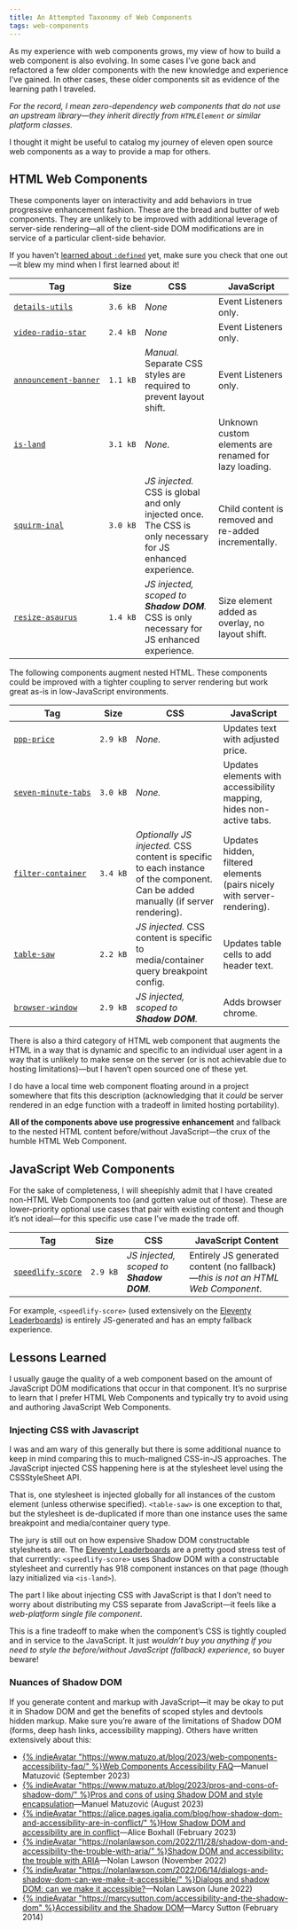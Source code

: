 ```yaml
---
title: An Attempted Taxonomy of Web Components
tags: web-components
---
```

As my experience with web components grows, my view of how to build a web component is also evolving. In some cases I’ve gone back and refactored a few older components with the new knowledge and experience I’ve gained. In other cases, these older components sit as evidence of the learning path I traveled.

_For the record, I mean zero-dependency web components that do not use an upstream library—they inherit directly from `HTMLElement` or similar platform classes._

I thought it might be useful to catalog my journey of eleven open source web components as a way to provide a map for others.

## HTML Web Components

These components layer on interactivity and add behaviors in true progressive enhancement fashion. These are the bread and butter of web components. They are unlikely to be improved with additional leverage of server-side rendering—all of the client-side DOM modifications are in service of a particular client-side behavior.

<p data-demo-label="Related" class="livedemo">If you haven’t <a href="https://developer.mozilla.org/en-US/docs/Web/CSS/:defined">learned about <code>:defined</code></a> yet, make sure you check that one out—it blew my mind when I first learned about it!</p>

<style>
.web-components-table a[href],
.web-components-table code {
	white-space: nowrap;
}
</style>
<script type="module" src="/static/table-saw.js"></script>
<div><table-saw type="container" breakpoint="(max-width: 30em)">
<table class="web-components-table">
	<thead>
		<tr>
			<th>Tag</th>
			<th>Size</th>
			<th>CSS</th>
			<th>JavaScript</th>
		</tr>
	</thead>
	<tbody>
		<tr>
			<td><a href="https://github.com/zachleat/details-utils"><code>details-utils</code></a></td>
			<td><code>3.6 kB</code></td>
			<td><em>None</em></td>
			<td>Event Listeners only.</td>
		</tr>
		<tr>
			<td><a href="https://github.com/zachleat/video-radio-star"><code>video-radio-star</code></a></td>
			<td><code>2.4 kB</code></td>
			<td><em>None</em></td>
			<td>Event Listeners only.</td>
		</tr>
		<tr>
			<td><a href="https://github.com/zachleat/announcement-banner"><code>announcement-banner</code></a></td>
			<td><code>1.1 kB</code></td>
			<td><em>Manual.</em> Separate CSS styles are required to prevent layout shift.</td>
			<td>Event Listeners only.</td>
		</tr>
		<tr>
			<td><a href="https://github.com/11ty/is-land"><code>is-land</code></a></td>
			<td><code>3.1 kB</code></td>
			<td><em>None.</em></td>
			<td>Unknown custom elements are renamed for lazy loading.</td>
		</tr>
		<tr>
			<td><a href="https://github.com/zachleat/squirminal"><code>squirm-inal</code></a></td>
			<td><code>3.0 kB</code></td>
			<td><em>JS injected.</em> CSS is global and only injected once. The CSS is only necessary for JS enhanced experience.</td>
			<td>Child content is removed and re-added incrementally.</td>
		</tr>
		<tr>
			<td><a href="https://github.com/zachleat/resizeasaurus"><code>resize-asaurus</code></a></td>
			<td><code>1.4 kB</code></td>
			<td><em>JS injected, scoped to <strong>Shadow DOM</strong>.</em> CSS is only necessary for JS enhanced experience.</td>
			<td>Size element added as overlay, no layout shift.</td>
		</tr>
	</tbody>
</table>
</table-saw></div>

The following components augment nested HTML. These components could be improved with a tighter coupling to server rendering but work great as-is in low-JavaScript environments.

<div><table-saw type="container" breakpoint="(max-width: 30em)">
<table class="web-components-table">
	<thead>
		<tr>
			<th>Tag</th>
			<th>Size</th>
			<th>CSS</th>
			<th>JavaScript</th>
		</tr>
	</thead>
	<tbody>
		<tr>
			<td><a href="https://github.com/zachleat/parity-purchasing-power-price"><code>ppp-price</code></a></td>
			<td><code>2.9 kB</code></td>
			<td><em>None.</em></td>
			<td>Updates text with adjusted price.</td>
		</tr>
		<tr>
			<td><a href="https://github.com/zachleat/seven-minute-tabs"><code>seven-minute-tabs</code></a></td>
			<td><code>3.0 kB</code></td>
			<td><em>None.</em></td>
			<td>Updates elements with accessibility mapping, hides non-active tabs.</td>
		</tr>
		<tr>
			<td><a href="https://github.com/zachleat/filter-container"><code>filter-container</code></a></td>
			<td><code>3.4 kB</code></td>
			<td><em>Optionally JS injected.</em> CSS content is specific to each instance of the component.<br>Can be added manually (if server rendering).</td>
			<td>Updates hidden, filtered elements (pairs nicely with server-rendering).</td>
		</tr>
		<tr>
			<td><a href="https://github.com/zachleat/table-saw"><code>table-saw</code></a></td>
			<td><code>2.2 kB</code></td>
			<td><em>JS injected.</em> CSS content is specific to media/container query breakpoint config.</td>
			<td>Updates table cells to add header text.</em></td>
		</tr>
		<tr>
			<td><a href="https://github.com/zachleat/browser-window"><code>browser-window</code></a></td>
			<td><code>2.9 kB</code></td>
			<td><em>JS injected, scoped to <strong>Shadow DOM</strong>.</em></td>
			<td>Adds browser chrome.</td>
		</tr>
	</tbody>
</table>
</table-saw></div>

There is also a third category of HTML web component that augments the HTML in a way that is dynamic and specific to an individual user agent in a way that is unlikely to make sense on the server (or is not achievable due to hosting limitations)—but I haven’t open sourced one of these yet.

I do have a local time web component floating around in a project somewhere that fits this description (acknowledging that it _could_ be server rendered in an edge function with a tradeoff in limited hosting portability).

<strong>All of the components above use progressive enhancement</strong> and fallback to the nested HTML content before/without JavaScript—the crux of the humble HTML Web Component.

## JavaScript Web Components

For the sake of completeness, I will sheepishly admit that I have created non-HTML Web Components too (and gotten value out of those). These are lower-priority optional use cases that pair with existing content and though it’s not ideal—for this specific use case I’ve made the trade off.

<div><table-saw type="container" breakpoint="(max-width: 30em)">
<table class="web-components-table">
	<thead>
		<tr>
			<th>Tag</th>
			<th>Size</th>
			<th>CSS</th>
			<th>JavaScript Content</th>
		</tr>
	</thead>
	<tbody>
		<tr>
			<td><a href="https://github.com/zachleat/speedlify-score"><code>speedlify-score</code></a></td>
			<td><code>2.9 kB</code></td>
			<td><em>JS injected, scoped to <strong>Shadow DOM</strong>.</em></td>
			<td>Entirely JS generated content (no fallback)—<em>this is not an HTML Web Component</em>.</td>
		</tr>
	</tbody>
</table>
</table-saw></div>

For example, `<speedlify-score>` (used extensively on the [Eleventy Leaderboards](https://www.11ty.dev/speedlify/)) is entirely JS-generated and has an empty fallback experience.

## Lessons Learned

I usually gauge the quality of a web component based on the amount of JavaScript DOM modifications that occur in that component. It’s no surprise to learn that I prefer HTML Web Components and typically try to avoid using and authoring JavaScript Web Components.

### Injecting CSS with Javascript

I was and am wary of this generally but there is some additional nuance to keep in mind comparing this to much-maligned CSS-in-JS approaches. The JavaScript injected CSS happening here is at the stylesheet level using the CSSStyleSheet API.

That is, one stylesheet is injected globally for all instances of the custom element (unless otherwise specified). `<table-saw>` is one exception to that, but the stylesheet is de-duplicated if more than one instance uses the same breakpoint and media/container query type.

The jury is still out on how expensive Shadow DOM constructable stylesheets are. The [Eleventy Leaderboards](https://www.11ty.dev/speedlify/) are a pretty good stress test of that currently: `<speedlify-score>` uses Shadow DOM with a constructable stylesheet and currently has 918 component instances on that page (though lazy initialized via `<is-land>`).

The part I like about injecting CSS with JavaScript is that I don’t need to worry about distributing my CSS separate from JavaScript—it feels like a _web-platform single file component_.

This is a fine tradeoff to make when the component’s CSS is tightly coupled and in service to the JavaScript. It just _wouldn’t buy you anything if you need to style the before/without JavaScript (fallback) experience_, so buyer beware!

### Nuances of Shadow DOM

If you generate content and markup with JavaScript—it may be okay to put it in Shadow DOM and get the benefits of scoped styles and devtools hidden markup. Make sure you’re aware of the limitations of Shadow DOM (forms, deep hash links, accessibility mapping). Others have written extensively about this:

* [{% indieAvatar "https://www.matuzo.at/blog/2023/web-components-accessibility-faq/" %}Web Components Accessibility FAQ](https://www.matuzo.at/blog/2023/web-components-accessibility-faq/)—Manuel Matuzović (September 2023)
* [{% indieAvatar "https://www.matuzo.at/blog/2023/pros-and-cons-of-shadow-dom/" %}Pros and cons of using Shadow DOM and style encapsulation](https://www.matuzo.at/blog/2023/pros-and-cons-of-shadow-dom/)—Manuel Matuzović (August 2023)
* [{% indieAvatar "https://alice.pages.igalia.com/blog/how-shadow-dom-and-accessibility-are-in-conflict/" %}How Shadow DOM and accessibility are in conflict](https://alice.pages.igalia.com/blog/how-shadow-dom-and-accessibility-are-in-conflict/)—Alice Boxhall (February 2023)
* [{% indieAvatar "https://nolanlawson.com/2022/11/28/shadow-dom-and-accessibility-the-trouble-with-aria/" %}Shadow DOM and accessibility: the trouble with ARIA](https://nolanlawson.com/2022/11/28/shadow-dom-and-accessibility-the-trouble-with-aria/)—Nolan Lawson (November 2022)
* [{% indieAvatar "https://nolanlawson.com/2022/06/14/dialogs-and-shadow-dom-can-we-make-it-accessible/" %}Dialogs and shadow DOM: can we make it accessible?](https://nolanlawson.com/2022/06/14/dialogs-and-shadow-dom-can-we-make-it-accessible/)—Nolan Lawson (June 2022)
* [{% indieAvatar "https://marcysutton.com/accessibility-and-the-shadow-dom" %}Accessibility and the Shadow DOM](https://marcysutton.com/accessibility-and-the-shadow-dom)—Marcy Sutton (February 2014)

